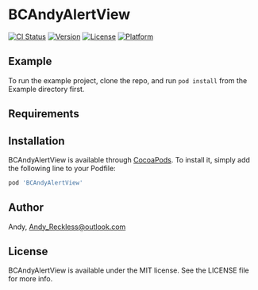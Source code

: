 # BCAndyAlertView

[![CI Status](https://img.shields.io/travis/Andy/BCAndyAlertView.svg?style=flat)](https://travis-ci.org/Andy/BCAndyAlertView)
[![Version](https://img.shields.io/cocoapods/v/BCAndyAlertView.svg?style=flat)](https://cocoapods.org/pods/BCAndyAlertView)
[![License](https://img.shields.io/cocoapods/l/BCAndyAlertView.svg?style=flat)](https://cocoapods.org/pods/BCAndyAlertView)
[![Platform](https://img.shields.io/cocoapods/p/BCAndyAlertView.svg?style=flat)](https://cocoapods.org/pods/BCAndyAlertView)

## Example

To run the example project, clone the repo, and run `pod install` from the Example directory first.

## Requirements

## Installation

BCAndyAlertView is available through [CocoaPods](https://cocoapods.org). To install
it, simply add the following line to your Podfile:

```ruby
pod 'BCAndyAlertView'
```

## Author

Andy, Andy_Reckless@outlook.com

## License

BCAndyAlertView is available under the MIT license. See the LICENSE file for more info.
